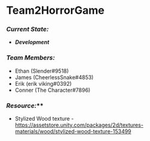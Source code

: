 # Team2HorrorGame

### *Current State:*
* ***Development***

### *Team Members:*
* Ethan (Slender#9518)
* James (CheerlessSnake#4853)
* Erik (erik viking#0392)
* Conner (The Character#7896)

### *Resource:***
* Stylized Wood texture - https://assetstore.unity.com/packages/2d/textures-materials/wood/stylized-wood-texture-153499
